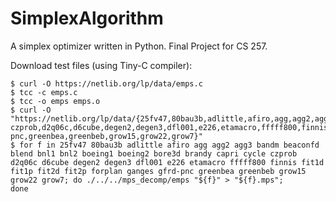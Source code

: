 # SimplexAlgorithm
 A simplex optimizer written in Python. Final Project for CS 257.
 
Download test files (using Tiny-C compiler): 

```console
$ curl -O https://netlib.org/lp/data/emps.c
$ tcc -c emps.c
$ tcc -o emps emps.o
$ curl -O "https://netlib.org/lp/data/{25fv47,80bau3b,adlittle,afiro,agg,agg2,agg3,bandm,beaconfd,blend,bnl1,bnl2,boeing1,boeing2,bore3d,brandy,capri,cycle,\
czprob,d2q06c,d6cube,degen2,degen3,dfl001,e226,etamacro,fffff800,finnis,fit1d,fit1p,fit2d,fit2p,forplan,ganges,gfrd-pnc,greenbea,greenbeb,grow15,grow22,grow7}"
$ for f in 25fv47 80bau3b adlittle afiro agg agg2 agg3 bandm beaconfd blend bnl1 bnl2 boeing1 boeing2 bore3d brandy capri cycle czprob d2q06c d6cube degen2 degen3 dfl001 e226 etamacro fffff800 finnis fit1d fit1p fit2d fit2p forplan ganges gfrd-pnc greenbea greenbeb grow15 grow22 grow7; do ./../../mps_decomp/emps "${f}" > "${f}.mps"; 
done
```
